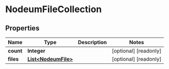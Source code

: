 

# NodeumFileCollection

## Properties

Name | Type | Description | Notes
------------ | ------------- | ------------- | -------------
**count** | **Integer** |  |  [optional] [readonly]
**files** | [**List&lt;NodeumFile&gt;**](NodeumFile.md) |  |  [optional] [readonly]



